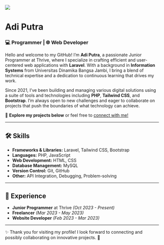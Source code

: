 ![](https://komarev.com/ghpvc/?username=adptra01&abbreviated=true)

# Adi Putra

### 💻 Programmer | 🌐 Web Developer

Hello and welcome to my GitHub! I’m **Adi Putra**, a passionate Junior Programmer at Thrive, where I specialize in crafting efficient and user-centered web applications with **Laravel**. With a background in **Information Systems** from Universitas Dinamika Bangsa Jambi, I bring a blend of technical expertise and a dedication to continuous learning that drives my work.

Since 2021, I’ve been building and managing various digital solutions using a suite of tools and technologies including **PHP**, **Tailwind CSS**, and **Bootstrap**. I’m always open to new challenges and eager to collaborate on projects that push the boundaries of what technology can achieve.

🔗 **Explore my projects below** or feel free to [connect with me!](https://wa.me/6282280514945)

---

## 🛠️ Skills
- **Frameworks & Libraries:** Laravel, Tailwind CSS, Bootstrap
- **Languages:** PHP, JavaScript
- **Web Development:** HTML, CSS
- **Database Management:** MySQL
- **Version Control:** Git, GitHub
- **Other:** API Integration, Debugging, Problem-solving

---

## 💼 Experience
- **Junior Programmer** at Thrive _(Oct 2023 - Present)_
- **Freelancer** _(Mar 2023 - May 2023)_
- **Website Developer** _(Feb 2023 - Mar 2023)_

---

✨ Thank you for visiting my profile! I look forward to connecting and possibly collaborating on innovative projects. 🚀
